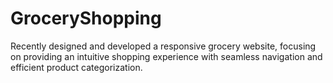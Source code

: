 # GroceryShopping
Recently designed and developed a responsive grocery website,  focusing on providing an intuitive shopping experience with seamless navigation and efficient product categorization.
